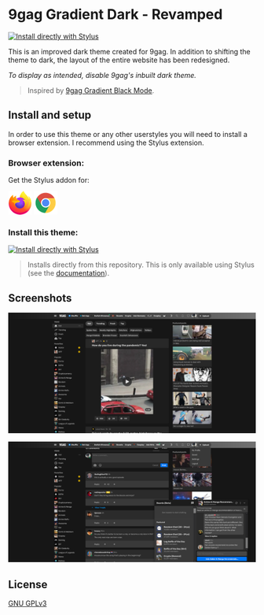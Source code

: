 # 9gag Gradient Dark - Revamped
[![Install directly with Stylus](https://img.shields.io/badge/Install%20directly%20with-Stylus-00adad.svg?longCache=true&style=for-the-badge)](https://github.com/ush-ruff/9gag-Gradient-Dark-Revamped/raw/main/9gag.user.css)

 This is an improved dark theme created for 9gag. In addition to shifting the theme to dark, the layout of the entire website has been redesigned.  
 
 *To display as intended, disable 9gag's inbuilt dark theme.*

 > Inspired by [9gag Gradient Black Mode](https://userstyles.org/styles/164082/9gag-gradient-black-mode).


## Install and setup
In order to use this theme or any other userstyles you will need to install a browser extension. I recommend using the Stylus extension.

### Browser extension:
Get the Stylus addon for:

[![Firefox](https://raw.githubusercontent.com/ush-ruff/Common/refs/heads/main/Icons/Browsers/firefox.png)](https://addons.mozilla.org/en-US/firefox/addon/styl-us/)
[![Chrome](https://raw.githubusercontent.com/ush-ruff/Common/refs/heads/main/Icons/Browsers/chrome.png)](https://chrome.google.com/webstore/detail/stylus/clngdbkpkpeebahjckkjfobafhncgmne)

### Install this theme:
[![Install directly with Stylus](https://img.shields.io/badge/Install%20directly%20with-Stylus-00adad.svg?longCache=true&style=for-the-badge)](https://github.com/ush-ruff/9gag-Gradient-Dark-Revamped/raw/main/9gag.user.css)
  >Installs directly from this repository.
  >This is only available using Stylus (see the [documentation](https://github.com/openstyles/stylus/wiki/Usercss)).

## Screenshots
![screenshot-1](images/Screenshot-1.png)

![screenshot-2](images/Screenshot-2.png)

## License
[GNU GPLv3](LICENSE)
